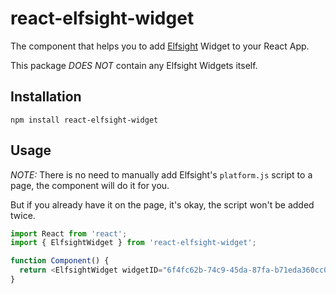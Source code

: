 # react-elfsight-widget

The component that helps you to add [Elfsight](https://elfsight.com/) Widget to your React App.

This package _DOES NOT_ contain any Elfsight Widgets itself.

## Installation

```
npm install react-elfsight-widget
```

## Usage

_NOTE:_ There is no need to manually add Elfsight's `platform.js` script to a page, the component will do it for you.

But if you already have it on the page, it's okay, the script won't be added twice.

```typescript
import React from 'react';
import { ElfsightWidget } from 'react-elfsight-widget';

function Component() {
  return <ElfsightWidget widgetID="6f4fc62b-74c9-45da-87fa-b71eda360cc0" />;
}
```
